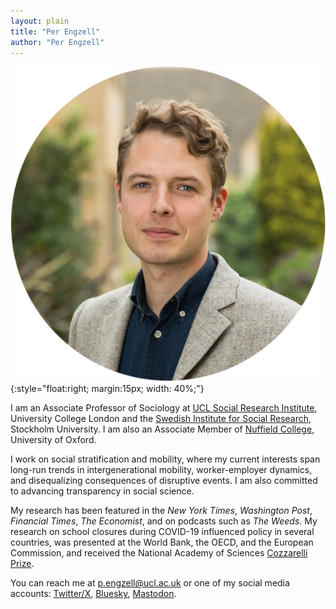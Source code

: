 ```yaml
---
layout: plain
title: "Per Engzell"
author: "Per Engzell"
---
```


![Per Engzell](portrait.jpg){:style="float:right; margin:15px; width: 40%;"}

I am an Associate Professor of Sociology at [UCL Social Research Institute](https://www.ucl.ac.uk/ioe/departments-and-centres/departments/ucl-social-research-institute), University College London and the [Swedish Institute for Social Research](https://www.su.se/swedish-institute-for-social-research/), Stockholm University. I am also an Associate Member of [Nuffield College](https://www.nuffield.ox.ac.uk), University of Oxford. 

I work on social stratification and mobility, where my current interests span long-run trends in intergenerational mobility, worker-employer dynamics, and disequalizing consequences of disruptive events. I am also committed to advancing transparency in social science. 

My research has been featured in the *New York Times*, *Washington Post*, *Financial Times*, *The Economist*, and on podcasts such as *The Weeds*. My research on school closures during COVID-19 influenced policy in several countries, was presented at the World Bank, the OECD, and the European Commission, and received the National Academy of Sciences [Cozzarelli Prize](https://www.youtube.com/watch?v=Yhuv1yJrdC4). 

You can reach me at [p.engzell@ucl.ac.uk](mailto:p.engzell@ucl.ac.uk) or one of my social media accounts: [Twitter/X](https://twitter.com/pengzell), [Bluesky](https://bsky.app/profile/pengzell.bsky.social), <a rel="me" href="https://sciences.social/@per">Mastodon</a>.
